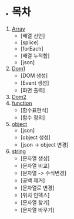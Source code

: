 - # 목차
1. [Array](https://github.com/GoonManDoo/javascriptBasal/tree/master/array)
    - [배열 선언]
    - [splice]
    - [forEach]
    - [배열 누적합]
    - [json]
2. [Dom1](https://github.com/GoonManDoo/javascriptBasal/tree/master/dom)
    - [DOM 생성]
    - [Event 생성]
    - [화면 출력]
3. [Dom2](https://github.com/GoonManDoo/javascriptBasal/tree/master/dom2)
4. [function](https://github.com/GoonManDoo/javascriptBasal/tree/master/function)
    - [함수표현식]
    - [함수 정의]
5. [object](https://github.com/GoonManDoo/javascriptBasal/tree/master/object)
    - [json]
    - [object 생성]
    - [json -> object 변경]
6. [string](https://github.com/GoonManDoo/javascriptBasal/tree/master/string)
    - [문자열 생성]
    - [문자열 비교]
    - [문자열 -> 수식변경]
    - [공백 제거]
    - [문자열로 변경]
    - [위치 인덱스]
    - [문자열 찾기]
    - [문자열 바꾸기]

